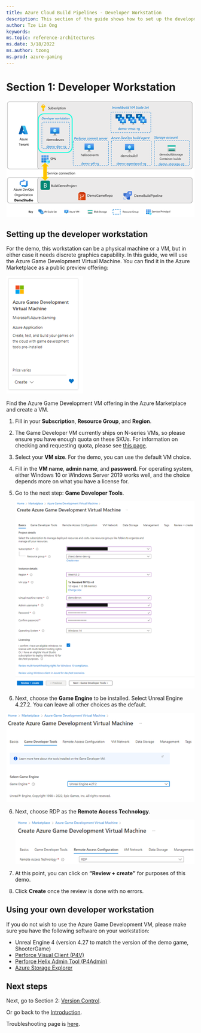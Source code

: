 ```yaml
---
title: Azure Cloud Build Pipelines - Developer Workstation
description: This section of the guide shows how to set up the development workstation. This is part 2 of an 8 part series.
author: Tze Lin Ong
keywords: 
ms.topic: reference-architectures
ms.date: 3/18/2022
ms.author: tzong
ms.prod: azure-gaming
---
```

# Section 1: Developer Workstation

   [![Azure Cloud Build Section 1 Overview](media/cloud-build-pipeline/acb-1-devws/acb-1-roadmap.png)](media/cloud-build-pipeline/acb-1-devws/acb-1-roadmap.png)

## Setting up the developer workstation

For the demo, this workstation can be a physical machine or a VM, but in either case it needs discrete graphics capability.  In this guide, we will use the Azure Game Development Virtual Machine. You can find it in the Azure Marketplace as a public preview offering:

   [![Game Dev VM](media/cloud-build-pipeline/acb-1-devws/gamedevvm-azureoffer.png)](media/cloud-build-pipeline/acb-1-devws/gamedevvm-azureoffer.png)


Find the Azure Game Development VM offering in the Azure Marketplace and create a VM.

1. Fill in your **Subscription**, **Resource Group**, and **Region**.
2. The Game Developer VM currently ships on N-series VMs, so please ensure you have enough quota on these SKUs. For information on checking and requesting quota, please see [this page](https://docs.microsoft.com/azure/azure-portal/supportability/per-vm-quota-requests).  
3. Select your **VM size**. For the demo, you can use the default VM choice.
4. Fill in the **VM name**, **admin name**, and **password**. For operating system, either Windows 10 or Windows Server 2019 works well, and the choice depends more on what you have a license for.
5. Go to the next step: **Game Developer Tools**.


   [![Game Dev VM creation part 1](media/cloud-build-pipeline/acb-1-devws/createvm1.png)](media/cloud-build-pipeline/acb-1-devws/createvm1.png)

5.	Next, choose the **Game Engine** to be installed. Select Unreal Engine 4.27.2. You can leave all other choices as the default.

   [![Game Dev VM creation part 2](media/cloud-build-pipeline/acb-1-devws/createvm2.png)](media/cloud-build-pipeline/acb-1-devws/createvm2.png)

6. Next, choose RDP as the **Remote Access Technology**.

   [![Game Dev VM creation part 3](media/cloud-build-pipeline/acb-1-devws/createvm3.png)](media/cloud-build-pipeline/acb-1-devws/createvm3.png)


7.	At this point, you can click on **“Review + create”** for purposes of this demo. 
8.	Click **Create** once the review is done with no errors.

## Using your own developer workstation
If you do not wish to use the Azure Game Development VM, please make sure you have the following software on your workstation:
- Unreal Engine 4 (version 4.27 to match the version of the demo game, ShooterGame)
- [Perforce Visual Client (P4V)](https://www.perforce.com/downloads/helix-visual-client-p4v)
- [Perforce Helix Admin Tool (P4Admin)](https://www.perforce.com/downloads/administration-tool)
- [Azure Storage Explorer](https://azure.microsoft.com/features/storage-explorer/)

## Next steps

Next, go to Section 2: [Version Control](./azurecloudbuilds-2-versioncontrol.md).

Or go back to the [Introduction](./azurecloudbuilds-0-intro.md).

Troubleshooting page is [here](./azurecloudbuilds-9-troubleshooting.md).

